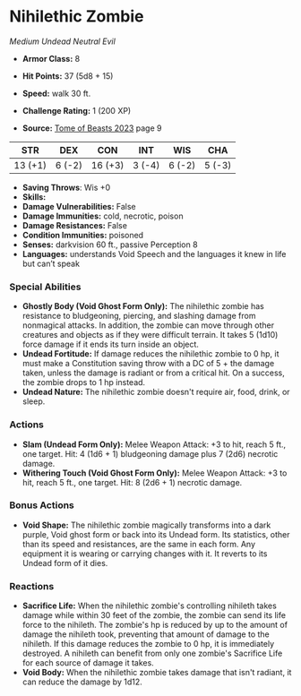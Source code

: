 # Nihilethic Zombie

*Medium* *Undead* *Neutral Evil*

- **Armor Class:** 8
- **Hit Points:** 37 (5d8 + 15)
- **Speed:** walk 30 ft.

- **Challenge Rating:** 1 (200 XP)
- **Source:** [Tome of Beasts 2023](https://koboldpress.com/kpstore/product/tome-of-beasts-1-2023-edition/) page 9

| STR | DEX | CON | INT | WIS | CHA |
| --- | --- | --- | --- | --- | --- |
| 13 (+1) | 6 (-2) | 16 (+3) | 3 (-4) | 6 (-2) | 5 (-3) |

- **Saving Throws**: Wis +0
- **Skills:** 
- **Damage Vulnerabilities:** False
- **Damage Immunities:** cold, necrotic, poison
- **Damage Resistances:** False
- **Condition Immunities:** poisoned
- **Senses:** darkvision 60 ft., passive Perception 8
- **Languages:** understands Void Speech and the languages it knew in life but can’t speak

### Special Abilities

- **Ghostly Body (Void Ghost Form Only):** The nihilethic zombie has resistance to bludgeoning, piercing, and slashing damage from nonmagical attacks. In addition, the zombie can move through other creatures and objects as if they were difficult terrain. It takes 5 (1d10) force damage if it ends its turn inside an object.
- **Undead Fortitude:** If damage reduces the nihilethic zombie to 0 hp, it must make a Constitution saving throw with a DC of 5 + the damage taken, unless the damage is radiant or from a critical hit. On a success, the zombie drops to 1 hp instead.
- **Undead Nature:** The nihilethic zombie doesn't require air, food, drink, or sleep.

### Actions

- **Slam (Undead Form Only):** Melee Weapon Attack: +3 to hit, reach 5 ft., one target. Hit: 4 (1d6 + 1) bludgeoning damage plus 7 (2d6) necrotic damage.
- **Withering Touch (Void Ghost Form Only):** Melee Weapon Attack: +3 to hit, reach 5 ft., one target. Hit: 8 (2d6 + 1) necrotic damage.

### Bonus Actions

- **Void Shape:** The nihilethic zombie magically transforms into a dark purple, Void ghost form or back into its Undead form. Its statistics, other than its speed and resistances, are the same in each form. Any equipment it is wearing or carrying changes with it. It reverts to its Undead form of it dies.

### Reactions

- **Sacrifice Life:** When the nihilethic zombie's controlling nihileth takes damage while within 30 feet of the zombie, the zombie can send its life force to the nihileth. The zombie's hp is reduced by up to the amount of damage the nihileth took, preventing that amount of damage to the nihileth. If this damage reduces the zombie to 0 hp, it is immediately destroyed. A nihileth can benefit from only one zombie's Sacrifice Life for each source of damage it takes.
- **Void Body:** When the nihilethic zombie takes damage that isn't radiant, it can reduce the damage by 1d12.
